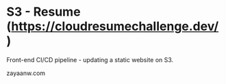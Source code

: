 # S3 - Resume (https://cloudresumechallenge.dev/)

Front-end CI/CD pipeline - updating a static website on S3.

zayaanw.com
